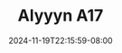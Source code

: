 --- 
title: "Alyyyn A17"
description: "streaming bokep Alyyyn A17      "
date: 2024-11-19T22:15:59-08:00
file_code: "jo2s6bq4jqlh"
draft: false
cover: "t8qkuu73vupi748b.jpg"
tags: ["Alyyyn", "bokep-indo", "bokep-viral", "bokep-ig"]
length: 146
fld_id: "1483006"
foldername: "Alyyyn"
categories: ["Alyyyn"]
views: 0
---